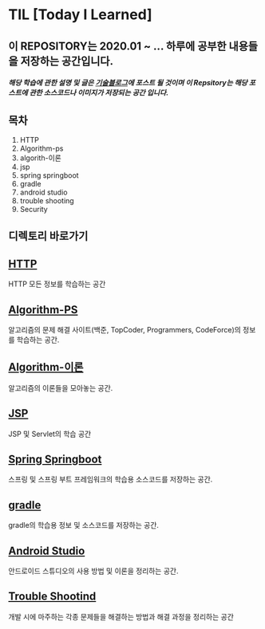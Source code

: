 # TIL [Today I Learned]

## 이 REPOSITORY는 2020.01 ~ ... 하루에 공부한 내용들을 저장하는 공간입니다.

##### 해당 학습에 관한 설명 및 글은 [기술블로그](https://wonit.tistory.com/)에 포스트 될 것이며 이 Repsitory는 해당 포스트에 관한 소스코드나 이미지가 저장되는 공간 입니다.

## 목차

1. HTTP
2. Algorithm-ps
3. algorith-이론
4. jsp
5. spring springboot
6. gradle
7. android studio
8. trouble shooting
9. Security

## 디렉토리 바로가기

## [HTTP](https://github.com/dhslrl321/ROL/tree/master/HTTP)

HTTP 모든 정보를 학습하는 공간

## [Algorithm-PS](https://github.com/dhslrl321/ROL/tree/master/Algorithm-%EB%B0%B1%EC%A4%80)

알고리즘의 문제 해결 사이트(백준, TopCoder, Programmers, CodeForce)의 정보를 학습하는 공간.

## [Algorithm-이론](https://github.com/dhslrl321/ROL/tree/master/Algorithm-%EB%B0%B1%EC%A4%80)

알고리즘의 이론들을 모아놓는 공간.

## [JSP](https://wonit.tistory.com/category/%E2%97%8F%20Web%28%EC%9B%B9%29%20%20%E2%97%8F/JSP%20%26%20Servlet)

JSP 및 Servlet의 학습 공간

## [Spring Springboot](https://github.com/dhslrl321/ROL/tree/master/Spring-Springboot)

스프링 및 스프링 부트 프레임워크의 학습용 소스코드를 저장하는 공간.

## [gradle](https://github.com/dhslrl321/ROL/tree/master/Android%20Studio)

gradle의 학습용 정보 및 소스코드를 저장하는 공간.

## [Android Studio](https://github.com/dhslrl321/ROL/tree/master/Android%20Studio)

안드로이드 스튜디오의 사용 방법 및 이론을 정리하는 공간.

## [Trouble Shootind](https://github.com/dhslrl321/ROL/tree/master/Trouble-Shooting)

개발 시에 마주하는 각종 문제들을 해결하는 방법과 해결 과정을 정리하는 공간
